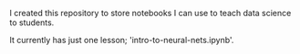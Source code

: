 I created this repository to store notebooks I can use to teach data science to students.

It currently has just one lesson; 'intro-to-neural-nets.ipynb'.
